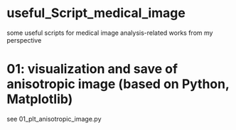 # useful_Script_medical_image
some useful scripts for medical image analysis-related works from my perspective

# 01: visualization and save of anisotropic image (based on Python, Matplotlib)
see 01_plt_anisotropic_image.py 

